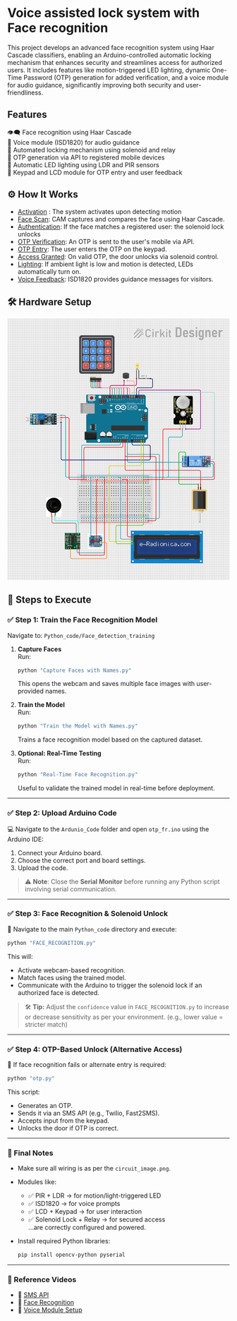 # Voice assisted lock system with Face recognition
This project develops an advanced face recognition system using Haar Cascade classifiers, enabling an Arduino-controlled automatic locking mechanism that enhances security and streamlines access for authorized users. It includes features like motion-triggered LED lighting, dynamic One-Time Password (OTP) generation for added verification, and a voice module for audio guidance, significantly improving both security and user-friendliness.
## Features
👁️‍🗨️ Face recognition using Haar Cascade<br>
🎤 Voice module (ISD1820) for audio guidance<br>
🔐 Automated locking mechanism using solenoid and relay<br>
📱 OTP generation via API to registered mobile devices<br>
🌙 Automatic LED lighting using LDR and PIR sensors<br>
🔢 Keypad and LCD module for OTP entry and user feedback<br>

## ⚙️ How It Works
- <u>Activation</u> : The system activates upon detecting motion
- <u>Face Scan</u>: CAM captures and compares the face using Haar Cascade.
- <u>Authentication</u>: If the face matches a registered user: the solenoid lock unlocks
- <u>OTP Verification</u>: An OTP is sent to the user's mobile via API.
- <u>OTP Entry</u>: The user enters the OTP on the keypad.
- <u>Access Granted</u>: On valid OTP, the door unlocks via solenoid control.
- <u>Lighting</u>: If ambient light is low and motion is detected, LEDs automatically turn on.
- <u>Voice Feedback</u>: ISD1820 provides guidance messages for visitors.

## 🛠️ Hardware Setup
![Alt Text](circuit_image.png)

## 🧪 Steps to Execute

### ✅ Step 1: Train the Face Recognition Model

Navigate to: `Python_code/Face_detection_training`

1. **Capture Faces**  
   Run:
   ```bash
   python "Capture Faces with Names.py"
   ```
   This opens the webcam and saves multiple face images with user-provided names.

2. **Train the Model**  
   Run:
   ```bash
   python "Train the Model with Names.py"
   ```
   Trains a face recognition model based on the captured dataset.

3. **Optional: Real-Time Testing**  
   Run:
   ```bash
   python "Real-Time Face Recognition.py"
   ```
   Useful to validate the trained model in real-time before deployment.

---

### ✅ Step 2: Upload Arduino Code

💻 Navigate to the `Ardunio_Code` folder and open `otp_fr.ino` using the Arduino IDE:

1. Connect your Arduino board.
2. Choose the correct port and board settings.
3. Upload the code.

> ⚠️ **Note**: Close the **Serial Monitor** before running any Python script involving serial communication.

---

### ✅ Step 3: Face Recognition & Solenoid Unlock

🎯 Navigate to the main `Python_code` directory and execute:

```bash
python "FACE_RECOGNITION.py"
```

This will:
- Activate webcam-based recognition.
- Match faces using the trained model.
- Communicate with the Arduino to trigger the solenoid lock if an authorized face is detected.

> 🛠️ **Tip:** Adjust the `confidence` value in `FACE_RECOGNITION.py` to increase or decrease sensitivity as per your environment. (e.g., lower value = stricter match)

---

### ✅ Step 4: OTP-Based Unlock (Alternative Access)

🔐 If face recognition fails or alternate entry is required:

```bash
python "otp.py"
```

This script:
- Generates an OTP.
- Sends it via an SMS API (e.g., Twilio, Fast2SMS).
- Accepts input from the keypad.
- Unlocks the door if OTP is correct.

---

### 📌 Final Notes

- Make sure all wiring is as per the `circuit_image.png`.
- Modules like:
  - ✅ PIR + LDR → for motion/light-triggered LED
  - ✅ ISD1820 → for voice prompts
  - ✅ LCD + Keypad → for user interaction
  - ✅ Solenoid Lock + Relay → for secured access  
  ...are correctly configured and powered.

- Install required Python libraries:
  ```bash
  pip install opencv-python pyserial
  ```

---

### 🎥 Reference Videos

- 🔗 [SMS API](https://youtu.be/-_bEXSdgaAk?si=nLvt_agTo0ZubyUU)
- 🔗 [Face Recognition](https://youtu.be/mkAx_81Pcww?si=CPLfq2qZxeL5l7R7)
- 🔗 [Voice Module Setup](https://youtube.com/shorts/AdDgmcNUhLQ?si=qTF7W46JalDDf1aq)

